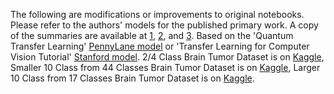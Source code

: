 The following are modifications or improvements to original notebooks. Please refer to the authors' models for the published primary work. A copy of the summaries are available at [1](https://www.chemicalqdevice.com/chemicalqdevice-may-2023-rd-update), [2](https://www.chemicalqdevice.com/chemicalqdevice-june-2023-rd-update), and [3](https://www.chemicalqdevice.com/minimum-viable-product-iteration-ten). 
Based on the 'Quantum Transfer Learning' [PennyLane model](https://pennylane.ai/qml/demos/tutorial_quantum_transfer_learning) or 'Transfer Learning for Computer Vision Tutorial' [Stanford model](https://pytorch.org/tutorials/beginner/transfer_learning_tutorial.html). 2/4 Class Brain Tumor Dataset is on [Kaggle](https://www.kaggle.com/datasets/masoudnickparvar/brain-tumor-mri-dataset), Smaller 10 Class from 44 Classes Brain Tumor Dataset is on [Kaggle](https://www.kaggle.com/datasets/fernando2rad/brain-tumor-mri-images-44c?select=Germinoma+T2), Larger 10 Class from 17 Classes Brain Tumor Dataset is on [Kaggle](https://www.kaggle.com/datasets/fernando2rad/brain-tumor-mri-images-17-classes).
